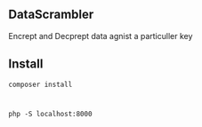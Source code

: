 ## DataScrambler
Encrept and Decprept data agnist a particuller key

## Install
`composer install`
# 
`php -S localhost:8000`